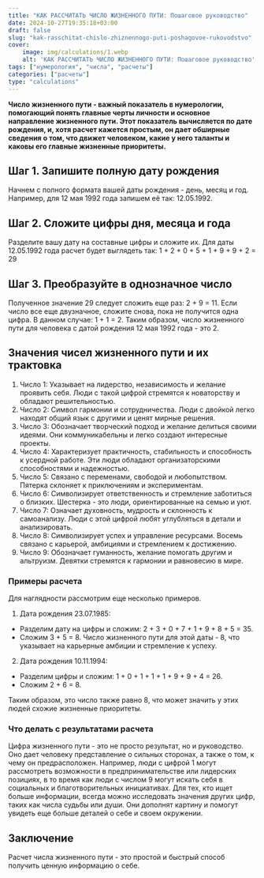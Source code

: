 ```yaml
---
title: "КАК РАССЧИТАТЬ ЧИСЛО ЖИЗНЕННОГО ПУТИ: Пошаговое руководство"
date: 2024-10-27T19:35:18+03:00
draft: false
slug: "kak-rasschitat-chislo-zhiznennogo-puti-poshagovoe-rukovodstvo"
cover:
    image: img/calculations/1.webp
    alt: 'КАК РАССЧИТАТЬ ЧИСЛО ЖИЗНЕННОГО ПУТИ: Пошаговое руководство'
tags: ["нумерология", "числа", "расчеты"]
categories: ["расчеты"]
type: "calculations"
---
```


**Число жизненного пути - важный показатель в нумерологии, помогающий понять главные черты личности и основное направление жизненного пути. Этот показатель вычисляется по дате рождения, и, хотя расчет кажется простым, он дает обширные сведения о том, что движет человеком, какие у него таланты и каковы его главные жизненные приоритеты.**

## Шаг 1. Запишите полную дату рождения

Начнем с полного формата вашей даты рождения - день, месяц и год. Например, для 12 мая 1992 года запишем её так: 12.05.1992.

## Шаг 2. Сложите цифры дня, месяца и года

Разделите вашу дату на составные цифры и сложите их. Для даты 12.05.1992 года расчет будет выглядеть так: 1 + 2 + 0 + 5 + 1 + 9 + 9 + 2 = 29

## Шаг 3. Преобразуйте в однозначное число

Полученное значение 29 следует сложить еще раз: 2 + 9 = 11. Если число все еще двузначное, сложите снова, пока не получится одна цифра. В данном случае: 1 + 1 = 2. Таким образом, число жизненного пути для человека с датой рождения 12 мая 1992 года - это 2.

## Значения чисел жизненного пути и их трактовка

1.	Число 1: Указывает на лидерство, независимость и желание проявить себя. Люди с такой цифрой стремятся к новаторству и обладают решительностью.
2.	Число 2: Символ гармонии и сотрудничества. Люди с двойкой легко находят общий язык с другими и ценят мирные решения.
3.	Число 3: Обозначает творческий подход и желание делиться своими идеями. Они коммуникабельны и легко создают интересные проекты.
4.	Число 4: Характеризует практичность, стабильность и способность к усердной работе. Эти люди обладают организаторскими способностями и надежностью.
5.	Число 5: Связано с переменами, свободой и любопытством. Пятерка склоняет к приключениям и экспериментам.
6.	Число 6: Символизирует ответственность и стремление заботиться о близких. Шестерка - это люди, ориентированные на семью и уют.
7.	Число 7: Означает духовность, мудрость и склонность к самоанализу. Люди с этой цифрой любят углубляться в детали и анализировать.
8.	Число 8: Символизирует успех и управление ресурсами. Восемь связано с карьерой, амбициями и стремлением к достижению.
9.	Число 9: Обозначает гуманность, желание помогать другим и альтруизм. Девятки стремятся к гармонии и равновесию в мире.

### Примеры расчета

Для наглядности рассмотрим еще несколько примеров.

1.	Дата рождения 23.07.1985:
* 	Разделим дату на цифры и сложим: 2 + 3 + 0 + 7 + 1 + 9 + 8 + 5 = 35.
* 	Сложим 3 + 5 = 8.
Число жизненного пути для этой даты - 8, что указывает на карьерные амбиции и стремление к успеху.

2.	Дата рождения 10.11.1994:
* 	Разделим цифры и сложим: 1 + 0 + 1 + 1 + 1 + 9 + 9 + 4 = 26.
* 	Сложим 2 + 6 = 8.

Таким образом, это число также равно 8, что может значить у этих людей схожие жизненные приоритеты.

### Что делать с результатами расчета

Цифра жизненного пути - это не просто результат, но и руководство. Оно дает человеку представление о сильных сторонах, а также о том, к чему он предрасположен. Например, люди с цифрой 1 могут рассмотреть возможности в предпринимательстве или лидерских позициях, в то время как люди с числом 9 могут искать себя в социальных и благотворительных инициативах.
Для тех, кто ищет больше информации, всегда можно исследовать значения других цифр, таких как числа судьбы или души. Они дополнят картину и помогут увидеть еще больше деталей о себе и своем окружении.

## Заключение

Расчет числа жизненного пути - это простой и быстрый способ получить ценную информацию о себе.

